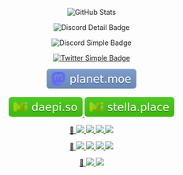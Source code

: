 <!-- GitHub Stats -->
<p align="center">
  <img
    alt="GitHub Stats"
    src="https://github-readme-stats.vercel.app/api?username=TaYaKi71751&show_icons=true&theme=aura"
    href="https://github.com/TaYaKi71751" />
</p>

<!-- Discord Detail Badge -->
<p align="center">
  <img
    alt="Discord Detail Badge"
    src="https://lanyard-profile-readme.vercel.app/api/395213788481323012"
    href="https://discord.com/users/395213788481323012" />
</p>

<!-- Discord Simple Badge -->
<p align="center">
  <img 
    alt="Discord Simple Badge"
    src="https://dcbadge.vercel.app/api/shield/395213788481323012?style=flat" 
    href="https://discord.com/users/395213788481323012" />
</p>

<!-- Twitter Simple Badge -->
<p align="center">
 <a href="https://twitter.com/Taiki_desuyo">
  <img 
    alt="Twitter Simple Badge"
    src="https://badgen.net/badge/icon/@Taiki_desuyo@twitter.com?icon=twitter&label"
    href="https://twitter.com/Taiki_desuyo" />
 </a>
</p>

<!-- Mastodon Simple Badge -->
<p align="center">
<!-- planet.moe Simple Badge -->
 <a href="https://planet.moe/@Taiki_desuyo">
  <img 
    rel="me"
    alt="Mastodon (planet.moe) Simple Badge"
    src="https://raw.githubusercontent.com/TaYaKi71751/profile-badge/main/planet.moe.svg"
    href="https://planet.moe/@Taiki_desuyo" />
 </a>

<!-- Misskey Simple Badge -->
<p align="center">
<!-- daepi.so Simple Badge -->
 <a href="https://daepi.so/@Taiki_desuyo">
  <img 
    rel="me"
    alt="Misskey (daepi.so) Simple Badge"
    src="https://raw.githubusercontent.com/TaYaKi71751/profile-badge/main/daepi.so.svg"
    href="https://daepi.so/@Taiki_desuyo" />
 </a>

<!-- stella.place Simple Badge -->
 <a href="https://stella.place/@Taiki_desuyo">
  <img 
    rel="me"
    alt="Misskey (stella.place) Simple Badge"
    src="https://raw.githubusercontent.com/TaYaKi71751/profile-badge/main/stella.place.svg"
    href="https://stella.place/@Taiki_desuyo" />
 </a>
</p>

<!-- Latest Confirmed Cases -->
<p align="center">
 <a href="http://ncov.mohw.go.kr/en">
  🦠
 </a>
 <a href="https://github.com/corcc/corcc">
  <img src="https://corcc.github.io/corcc/badge/case/counter/confirmed.svg">
  <img src="https://corcc.github.io/corcc/badge/case/counter/deaths.svg">
  <img src="https://corcc.github.io/corcc/badge/case/counter/recovered.svg">
  <img src="https://corcc.github.io/corcc/badge/case/counter/dataTime.svg">
	</a>
</p>

<!-- Latest Cases Badge from corcc/corcc-case-weekly -->
<p align="center">
 <a href="https://ncov.kdca.go.kr/bdBoardListR.do">
  🦠
 </a>
 <a href="https://github.com/corcc/corcc-case-weekly">
  <img src="https://corcc.github.io/corcc-case-weekly/badge/start.svg">
  <img src="https://corcc.github.io/corcc-case-weekly/badge/end.svg">
  <img src="https://corcc.github.io/corcc-case-weekly/badge/total.svg">
  <img src="https://corcc.github.io/corcc-case-weekly/badge/weekly.svg">
	</a>
</p>


<!-- Latest Vaccinations -->
<p align="center">
 <a href="https://ncv.kdca.go.kr/eng">
  💉
	</a>
 <a href="https://github.com/corcc/corcc">
  <!-- img src="https://corcc.github.io/corcc/badge/vaccination/counter/today/firstCnt.svg" --><!-- first -->
  <!-- img src="https://corcc.github.io/corcc/badge/vaccination/counter/today/secondCnt.svg" --><!-- second -->
  <!-- img src="https://corcc.github.io/corcc/badge/vaccination/counter/today/thirdCnt.svg" --><!-- third -->
  <!-- img src="https://corcc.github.io/corcc/badge/vaccination/counter/today/fourCnt.svg" --><!-- fourth -->
  <!-- img src="https://corcc.github.io/corcc/badge/vaccination/counter/today/winCnt.svg" --><!-- fifth -->
  <img src="https://github.com/corcc/corcc/blob/main/badge/vaccination/counter/today/vcnCnt.svg"><!-- vcn -->
  <img src="https://corcc.github.io/corcc/badge/vaccination/counter/today/dataTime.svg">
	</a>
</p>


